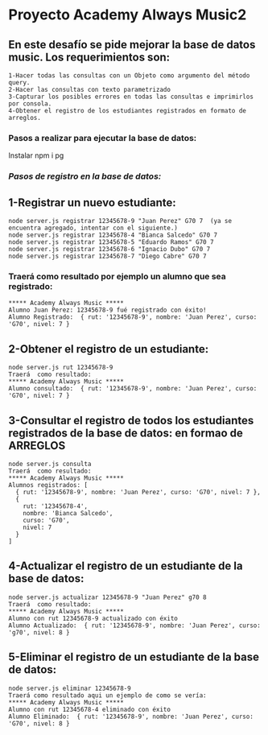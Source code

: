 #  Proyecto Academy Always Music2


## En este desafío se pide mejorar la base de datos music. Los requerimientos son:

```
1-Hacer todas las consultas con un Objeto como argumento del método query.
2-Hacer las consultas con texto parametrizado
3-Capturar los posibles errores en todas las consultas e imprimirlos por consola.
4-Obtener el registro de los estudiantes registrados en formato de arreglos.

```

### Pasos a realizar para ejecutar la base de datos:

Instalar npm i pg 

### ***Pasos de registro en la base de datos:***

## 1-Registrar un nuevo estudiante:

```
node server.js registrar 12345678-9 "Juan Perez" G70 7  (ya se encuentra agregado, intentar con el siguiente.) 
node server.js registrar 12345678-4 "Bianca Salcedo" G70 7
node server.js registrar 12345678-5 "Eduardo Ramos" G70 7
node server.js registrar 12345678-6 "Ignacio Dubo" G70 7
node server.js registrar 12345678-7 "Diego Cabre" G70 7

```
### Traerá como resultado por ejemplo un alumno que sea registrado:

```
***** Academy Always Music *****
Alumno Juan Perez: 12345678-9 fué registrado con éxito!
Alumno Registrado:  { rut: '12345678-9', nombre: 'Juan Perez', curso: 'G70', nivel: 7 }

```

## 2-Obtener el registro de un estudiante:

```
node server.js rut 12345678-9
Traerá  como resultado: 
***** Academy Always Music *****
Alumno consultado:  { rut: '12345678-9', nombre: 'Juan Perez', curso: 'G70', nivel: 7 }

```

## 3-Consultar el registro de todos los estudiantes registrados de la base de datos: en formao de ARREGLOS

```
node server.js consulta
Traerá  como resultado: 
***** Academy Always Music *****
Alumnos registrados: [
  { rut: '12345678-9', nombre: 'Juan Perez', curso: 'G70', nivel: 7 },
  {
    rut: '12345678-4',
    nombre: 'Bianca Salcedo',
    curso: 'G70',
    nivel: 7
  }
]

```

## 4-Actualizar el registro de un estudiante de la base de datos:

```
node server.js actualizar 12345678-9 "Juan Perez" g70 8
Traerá  como resultado: 
***** Academy Always Music *****
Alumno con rut 12345678-9 actualizado con éxito
Alumno Actualizado:  { rut: '12345678-9', nombre: 'Juan Perez', curso: 'g70', nivel: 8 }

```

## 5-Eliminar el registro de un estudiante de la base de datos:

```
node server.js eliminar 12345678-9
Traerá como resultado aqui un ejemplo de como se vería:
***** Academy Always Music *****
Alumno con rut 12345678-4 eliminado con éxito
Alumno Eliminado:  { rut: '12345678-9', nombre: 'Juan Perez', curso: 'G70', nivel: 8 }

```

